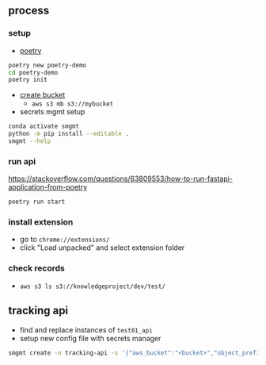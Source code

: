 ## process
### setup
- [poetry](https://python-poetry.org/docs/basic-usage/)
```sh
poetry new poetry-demo
cd poetry-demo
poetry init
```
- [create bucket](https://docs.aws.amazon.com/cli/latest/reference/s3/mb.html)
	- `aws s3 mb s3://mybucket`
- secrets mgmt setup
```sh
conda activate smgmt
python -m pip install --editable .
smgmt --help
```

### run api
https://stackoverflow.com/questions/63809553/how-to-run-fastapi-application-from-poetry
```sh
poetry run start
```

### install extension
- go to `chrome://extensions/`
- click "Load unpacked" and select extension folder

### check records
- `aws s3 ls s3://knowledgeproject/dev/test/`


## tracking api
- find and replace instances of `test01_api`
- setup new config file with secrets manager
```sh
smgmt create -n tracking-api -s '{"aws_bucket":"<bucket>","object_prefix":"dev/tracking-api"}' --config
```
